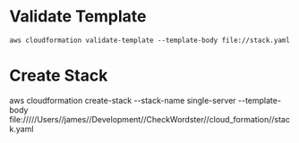 # Validate Template

`aws cloudformation validate-template --template-body file://stack.yaml`

# Create Stack

aws cloudformation create-stack --stack-name single-server --template-body file://///Users//james//Development//CheckWordster//cloud_formation//stack.yaml